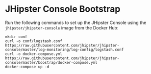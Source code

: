 # JHipster Console Bootstrap

Run the following commands to set up the JHipster Console using the `jhipster/jhipster-console` image from the Docker Hub:
```
mkdir conf
curl -o conf/logstash.conf https://raw.githubusercontent.com/jhipster/jhipster-console/master/log-monitoring/log-config/logstash.conf
curl -o docker-compose.yml https://raw.githubusercontent.com/jhipster/jhipster-console/master/boostrap/docker-compose.yml
docker-compose up -d
```
